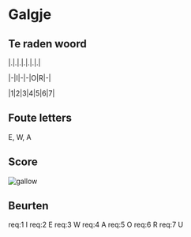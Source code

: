 # Galgje

## Te raden woord

|.|.|.|.|.|.|.|

|-|I|-|-|O|R|-|

|1|2|3|4|5|6|7|


## Foute letters
E, W, A

## Score
![gallow](./images/4.png)

## Beurten
req:1 I
req:2 E
req:3 W
req:4 A
req:5 O
req:6 R
req:7 U